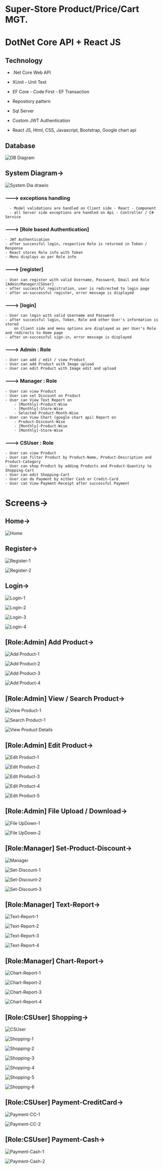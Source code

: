 # Super-Store Product/Price/Cart MGT.

# DotNet Core API + React JS

Technology
----------
- .Net Core Web API

- XUnit - Unit Test

- EF Core - Code First - EF Transaction

- Repository pattern

- Sql Server

- Custom JWT Authentication

- React JS, Html, CSS, Javascript, Bootstrap, Google chart api


## Database

![DB Diagram](https://user-images.githubusercontent.com/26190114/138001679-781fc487-2e7c-446f-ab8d-9a9be3e48db1.PNG)


## System Diagram->

![System Dia drawio](https://user-images.githubusercontent.com/26190114/142509333-706c9f3d-9a86-4f5c-946b-2dabe32a8f11.png)


### ---> exceptions handling

	  - Model validations are handled on Client side - React - Component
	  - all Server side exceptions are handled on Api - Controller / C# Service
    
### ---> [Role based Authentication]

	- JWT Authentication
	- after successful login, respective Role is returned in Token / Response
	- React stores Role info with Token
	- Menu displays as per Role info
	
	
### ---> [register]

	- User can register with valid Username, Password, Email and Role [Admin/Manager/CSUser]
	- after successful registration, user is redirected to login page
	- after un-successful register, error message is displayed 


### ---> [login]

	- User can login with valid Username and Password
	- after successful login, Token, Role and other User's information is stored
		on Client side and menu options are displayed as per User's Role and redirects to Home page
	- after un-successful sign-in, error message is displayed 
    
### ---> Admin : Role

	- User can add / edit / view Product
	- User can add Product with Image upload
	- User can edit Product with Image edit and upload 
	
### ---> Manager : Role

	- User can view Product
	- User can set Discount on Product 
	- User can View Text Report on
		- [Monthly]-Product-Wise
   		- [Monthly]-Store-Wise
   		- Selected Product-Month-Wise
	- User can View Chart (google chart api) Report on
		- Product-Discount-Wise
   		- [Monthly]-Product-Wise
   		- [Monthly]-Store-Wise
	
### ---> CSUser : Role

	- User can view Product
	- User can filter Product by Product-Name, Product-Description and Product-Category
	- User can shop Product by adding Products and Product-Quantity to Shopping-Cart
	- User can edit Shopping-Cart
	- User can do Payment by either Cash or Credit-Card
	- User can View Payment-Receipt after successful Payment
	
	
# Screens->

## Home->

![Home](https://user-images.githubusercontent.com/26190114/142500848-883e94b7-737b-4d2c-9dd6-bab470ffa36f.PNG)


## Register->

![Register-1](https://user-images.githubusercontent.com/26190114/142500871-2f0342e6-6191-47e6-abc8-07a134f5fff2.PNG)

![Register-2](https://user-images.githubusercontent.com/26190114/142500883-a5378e73-0cf3-4095-b4eb-d41c2d487724.PNG)


## Login->

![Login-1](https://user-images.githubusercontent.com/26190114/142500935-5e77b8df-51ff-46aa-b451-1c0b55422be6.PNG)

![Login-2](https://user-images.githubusercontent.com/26190114/142500947-574ed3fe-52c8-4731-a73a-0e6d9043f57e.PNG)

![Login-3](https://user-images.githubusercontent.com/26190114/142500962-c10000bd-815c-4439-b4d9-e3bd4ff668c8.PNG)

![Login-4](https://user-images.githubusercontent.com/26190114/142500978-16999447-6b44-4d49-9e3a-e549b78e1294.PNG)


## [Role:Admin] Add Product->

![Add Product-1](https://user-images.githubusercontent.com/26190114/142501016-00df45a5-3341-4520-939e-0b37d8a694eb.PNG)

![Add Product-2](https://user-images.githubusercontent.com/26190114/142501020-dc4677dc-0e12-4d3e-9a83-361f87c44ce2.PNG)

![Add Product-3](https://user-images.githubusercontent.com/26190114/142501026-67ad3e84-ef74-4540-98c2-03e0a5de9bb9.PNG)

![Add Product-4](https://user-images.githubusercontent.com/26190114/142501038-f6da9604-92e9-4485-9e2a-18e4877d944b.PNG)

## [Role:Admin] View / Search Product->

![View Product-1](https://user-images.githubusercontent.com/26190114/142501126-013fe00a-2898-4c0b-8d01-d3c07b7b06ca.PNG)

![Search Product-1](https://user-images.githubusercontent.com/26190114/142501147-6d82a842-2f58-4c9d-a4ee-b4482d3c5bce.PNG)

![View Product Details](https://user-images.githubusercontent.com/26190114/142501161-c6240770-d141-4c76-ab9d-69777aed7376.PNG)


## [Role:Admin] Edit Product->

![Edit Product-1](https://user-images.githubusercontent.com/26190114/142501230-271fc9ae-0da2-45c5-82f4-d1b442c5205f.PNG)

![Edit Product-2](https://user-images.githubusercontent.com/26190114/142501248-4fdb614d-af49-4615-ae74-074ba226aa37.PNG)

![Edit Product-3](https://user-images.githubusercontent.com/26190114/142501271-a125354f-f90f-43cf-ad49-1bbeae115e35.PNG)

![Edit Product-4](https://user-images.githubusercontent.com/26190114/142501280-99d55d61-cf86-4149-afbb-926ebb481920.PNG)

![Edit Product-5](https://user-images.githubusercontent.com/26190114/142501289-85c03a35-8d25-4306-b508-ef4fb867a6e2.PNG)


## [Role:Admin] File Upload / Download->

![File UpDown-1](https://user-images.githubusercontent.com/26190114/142501332-897c05db-9be1-458a-9b22-34e5870fc521.PNG)

![File UpDown-2](https://user-images.githubusercontent.com/26190114/142501342-04fccd0e-2b6a-4d21-be85-6930a645b949.PNG)


## [Role:Manager] Set-Product-Discount->

![Manager](https://user-images.githubusercontent.com/26190114/142501521-afa3c4a2-0ce0-4ad2-bcdd-12350b247d85.PNG)

![Set-Discount-1](https://user-images.githubusercontent.com/26190114/142501638-89ca8fd1-979f-4d94-9fea-8b8b1baf0a64.PNG)

![Set-Discount-2](https://user-images.githubusercontent.com/26190114/142501648-6e374043-5843-48bf-bc98-3aa92666a3df.PNG)

![Set-Discount-3](https://user-images.githubusercontent.com/26190114/142501660-b256047e-205c-4ca1-b0dd-db9ff87336b5.PNG)


## [Role:Manager] Text-Report->

![Text-Report-1](https://user-images.githubusercontent.com/26190114/142501793-c5107668-9670-4890-8243-32d0fa8da3f4.PNG)

![Text-Report-2](https://user-images.githubusercontent.com/26190114/142501813-f06c29b9-0150-4d59-9e54-6f06c91beec4.PNG)

![Text-Report-3](https://user-images.githubusercontent.com/26190114/142501820-c30dcbc4-b6c3-4bda-b64e-5b5d9a6f5de2.PNG)

![Text-Report-4](https://user-images.githubusercontent.com/26190114/142501824-bd0e0e64-0127-4e49-b1a9-8dd10898914b.PNG)


## [Role:Manager] Chart-Report->

![Chart-Report-1](https://user-images.githubusercontent.com/26190114/142501856-880ddbf3-38bc-4a32-87b3-2ce72f9f9eb4.PNG)

![Chart-Report-2](https://user-images.githubusercontent.com/26190114/142501868-eb823846-e428-4650-a209-98d957bc35a9.PNG)

![Chart-Report-3](https://user-images.githubusercontent.com/26190114/142501875-0c684fc0-358a-4bd5-9d08-d4e58cccae99.PNG)

![Chart-Report-4](https://user-images.githubusercontent.com/26190114/142501880-06f97caa-5a88-4b90-880e-ed5c59205fd5.PNG)


## [Role:CSUser] Shopping->

![CSUser](https://user-images.githubusercontent.com/26190114/142501979-f9dffebd-c163-47ff-b76d-2c0608374171.PNG)

![Shopping-1](https://user-images.githubusercontent.com/26190114/142501997-b596252c-5773-4ea7-b15f-605258b4de7b.PNG)

![Shopping-2](https://user-images.githubusercontent.com/26190114/142502003-82928666-379d-4878-bb5a-8d77b85e196e.PNG)

![Shopping-3](https://user-images.githubusercontent.com/26190114/142502016-40e219db-d971-411c-814e-be6fb8ce0d0c.PNG)

![Shopping-4](https://user-images.githubusercontent.com/26190114/142502030-e06dd2f8-b4b2-46ce-9ecf-dfec5330a68f.PNG)

![Shopping-5](https://user-images.githubusercontent.com/26190114/142502037-84cbf095-1d0f-4654-974e-b06a29f5be3b.PNG)

![Shopping-6](https://user-images.githubusercontent.com/26190114/142502053-522b299a-748f-43ca-8360-9558787e04b4.PNG)


## [Role:CSUser] Payment-CreditCard->

![Payment-CC-1](https://user-images.githubusercontent.com/26190114/142502172-e9589c02-d189-460b-a80e-2c16319febfe.PNG)

![Payment-CC-2](https://user-images.githubusercontent.com/26190114/142502186-06fd2a79-892e-49b9-8e06-6d09956858c5.PNG)


## [Role:CSUser] Payment-Cash->

![Payment-Cash-1](https://user-images.githubusercontent.com/26190114/142502235-5e2b3184-cfdb-4d0c-8edd-ceac516e58e9.PNG)

![Payment-Cash-2](https://user-images.githubusercontent.com/26190114/142502242-32487b5e-1903-4c0c-bffe-ccf1030a4eb0.PNG)


